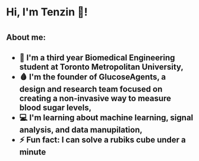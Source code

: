 <h1> Hi, I'm Tenzin 👋! <h1>

<h2>About me:<h2>

- 🍎 I'm a third year **Biomedical Engineering** student at Toronto Metropolitan University,
- 🩸 I'm the founder of **GlucoseAgents**, a design and research team focused on creating a non-invasive way to measure blood sugar levels, <b>
- 💻 I'm learning about **machine learning, signal analysis, and data manupilation**,<b>
- ⚡  **Fun fact:** I can solve a rubiks cube under a minute<b>

<!--
**TenzinDhonyoe/TenzinDhonyoe** is a ✨ _special_ ✨ repository because its `README.md` (this file) appears on your GitHub profile.

Here are some ideas to get you started:

- 🔭 I’m currently working on ...
- 🌱 I’m currently learning ...
- 👯 I’m looking to collaborate on ...
- 🤔 I’m looking for help with ...
- 💬 Ask me about ...
- 📫 How to reach me: ...
- 😄 Pronouns: ...
- ⚡ Fun fact: ...
-->
